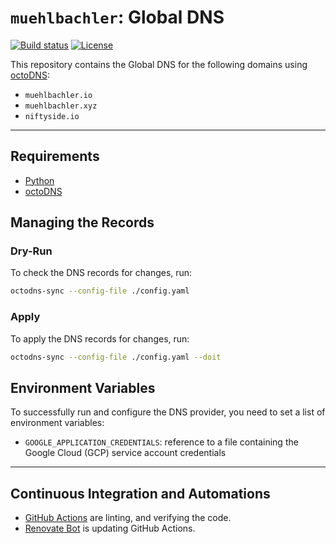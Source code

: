 # `muehlbachler`: Global DNS

[![Build status](https://img.shields.io/github/actions/workflow/status/muhlba91/muehlbachler-global-dns/pipeline.yml?style=for-the-badge)](https://github.com/muhlba91/muehlbachler-global-dns/actions/workflows/pipeline.yml)
[![License](https://img.shields.io/github/license/muhlba91/muehlbachler-global-dns?style=for-the-badge)](LICENSE.md)

This repository contains the Global DNS for the following domains using [octoDNS](https://github.com/octodns/octodns):

- `muehlbachler.io`
- `muehlbachler.xyz`
- `niftyside.io`

---

## Requirements

- [Python](https://python.org)
- [octoDNS](https://github.com/octodns/octodns)

## Managing the Records

### Dry-Run

To check the DNS records for changes, run:

```bash
octodns-sync --config-file ./config.yaml
```

### Apply

To apply the DNS records for changes, run:

```bash
octodns-sync --config-file ./config.yaml --doit
```

## Environment Variables

To successfully run and configure the DNS provider, you need to set a list of environment variables:

- `GOOGLE_APPLICATION_CREDENTIALS`: reference to a file containing the Google Cloud (GCP) service account credentials

---

## Continuous Integration and Automations

- [GitHub Actions](https://docs.github.com/en/actions) are linting, and verifying the code.
- [Renovate Bot](https://github.com/renovatebot/renovate) is updating GitHub Actions.
